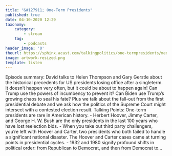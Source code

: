 ```yaml
---
title: "&#127911; One-Term Presidents"
published: true
date: 04-10-2020 12:29
taxonomy:
    category:
        - stream
    tag:
        - podcasts
header_image: '0'
theurl: https://sphinx.acast.com/talkingpolitics/one-termpresidents/media.mp3
image: artwork-resized.png
template: listen
--- 
```

Episode summary: David talks to Helen Thompson and Gary Gerstle about the historical precedents for US presidents losing office after a singleterm. It doesn’t happen very often, but it could be about to happen again! Can Trump use the powers of incumbency to prevent it? Can Biden use Trump’s growing chaos to seal his fate? Plus we talk about the fall-out from the first presidential debate and we ask how the politics of the Supreme Court might intersect with a contested election result. Talking Points: One-term presidents are rare in American history. - Herbert Hoover, Jimmy Carter, and George H. W. Bush are the only presidents in the last 100 years who have lost reelection bids. - When you take out third party challengers, you’re left with Hoover and Carter, two presidents who both failed to handle a significant national disaster. The Hoover and Carter cases came at turning points in presidential cycles. - 1932 and 1980 signify profound shifts in political order: from Republican to Democrat, and then from Democrat to…
